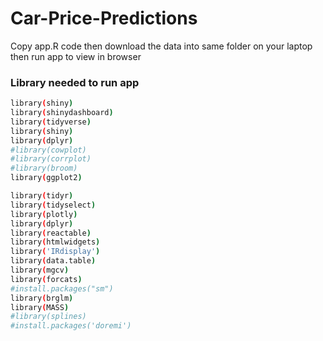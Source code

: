 # Car-Price-Predictions
Copy app.R code 
then
download the data into same folder on your laptop
then run app to view in browser
### Library needed to run app

```sh
library(shiny)
library(shinydashboard)
library(tidyverse)
library(shiny)
library(dplyr)
#library(cowplot)
#library(corrplot)
#library(broom)
library(ggplot2)

library(tidyr) 
library(tidyselect)
library(plotly)
library(dplyr)
library(reactable)
library(htmlwidgets)
library('IRdisplay')
library(data.table)
library(mgcv)
library(forcats)
#install.packages("sm")
library(brglm)
library(MASS)
#library(splines)
#install.packages('doremi')
````

